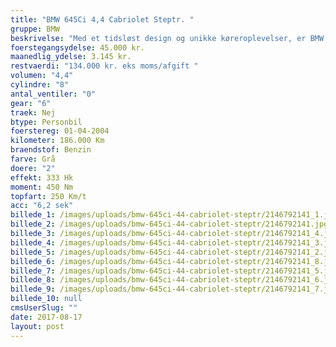 ```yaml
---
title: "BMW 645Ci 4,4 Cabriolet Steptr. "
gruppe: BMW
beskrivelse: "Med et tidsløst design og unikke køreroplevelser, er BMW 645i Cab for den bilglade entusiast.\n\nBilen er på lager, kontakt for mere info og bestil en prøvetur.\n\n - Fri km. \n\n - Klar til levering.\n\n - Mulighed for mekaniskgaranti.\n\n  ✔ Ingen km-begrænsning: Kør så meget du vil i hele perioden.\n\n ✔ Garantiforsikring tilbydes: Ingen uventede værksteds regninger.\n\n ✔ Mulighed for billig forsikring \n\n ✔ Vaskekort til Cirkel K: Vask bilen i hele landet hos Cirkel K.\n\n ✔ Skal vi hjælpe dig med at finde drømmebilen, tilbyder vi Danmarks bedste leasingpakker.\n\n  \n"
foerstegangsydelse: 45.000 kr.
maanedlig_ydelse: 3.145 kr.
restvaerdi: "134.000 kr. eks moms/afgift "
volumen: "4,4"
cylindre: "8"
antal_ventiler: "0"
gear: "6"
traek: Nej
btype: Personbil
foerstereg: 01-04-2004
kilometer: 186.000 Km
braendstof: Benzin
farve: Grå
doere: "2"
effekt: 333 Hk
moment: 450 Nm
topfart: 250 Km/t
acc: "6,2 sek"
billede_1: /images/uploads/bmw-645ci-44-cabriolet-steptr/2146792141_1.jpg
billede_2: /images/uploads/bmw-645ci-44-cabriolet-steptr/2146792141.jpg
billede_3: /images/uploads/bmw-645ci-44-cabriolet-steptr/2146792141_4.jpg
billede_4: /images/uploads/bmw-645ci-44-cabriolet-steptr/2146792141_3.jpg
billede_5: /images/uploads/bmw-645ci-44-cabriolet-steptr/2146792141_2.jpg
billede_6: /images/uploads/bmw-645ci-44-cabriolet-steptr/2146792141_8.jpg
billede_7: /images/uploads/bmw-645ci-44-cabriolet-steptr/2146792141_5.jpg
billede_8: /images/uploads/bmw-645ci-44-cabriolet-steptr/2146792141_6.jpg
billede_9: /images/uploads/bmw-645ci-44-cabriolet-steptr/2146792141_7.jpg
billede_10: null
cmsUserSlug: ""
date: 2017-08-17 
layout: post
---
```


